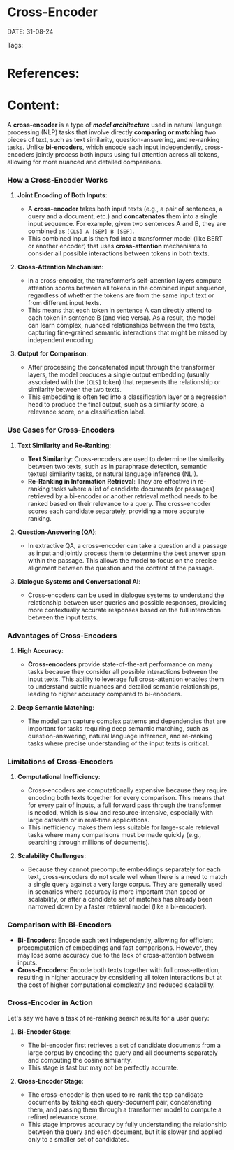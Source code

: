 

# Cross-Encoder


DATE:  31-08-24


Tags:

# References:




# Content:

A **cross-encoder** is a type of ***model architecture*** used in natural language processing (NLP) tasks that involve directly **comparing or matching** two pieces of text, such as text similarity, question-answering, and re-ranking tasks. Unlike **bi-encoders**, which encode each input independently, cross-encoders jointly process both inputs using full attention across all tokens, allowing for more nuanced and detailed comparisons.

### How a Cross-Encoder Works

1. **Joint Encoding of Both Inputs**:
    
    - A **cross-encoder** takes both input texts (e.g., a pair of sentences, a query and a document, etc.) and **concatenates** them into a single input sequence. For example, given two sentences A and B, they are combined as `[CLS] A [SEP] B [SEP]`.
    - This combined input is then fed into a transformer model (like BERT or another encoder) that uses **cross-attention** mechanisms to consider all possible interactions between tokens in both texts.
2. **Cross-Attention Mechanism**:
    
    - In a cross-encoder, the transformer’s self-attention layers compute attention scores between all tokens in the combined input sequence, regardless of whether the tokens are from the same input text or from different input texts.
    - This means that each token in sentence A can directly attend to each token in sentence B (and vice versa). As a result, the model can learn complex, nuanced relationships between the two texts, capturing fine-grained semantic interactions that might be missed by independent encoding.
3. **Output for Comparison**:
    
    - After processing the concatenated input through the transformer layers, the model produces a single output embedding (usually associated with the `[CLS]` token) that represents the relationship or similarity between the two texts.
    - This embedding is often fed into a classification layer or a regression head to produce the final output, such as a similarity score, a relevance score, or a classification label.

### Use Cases for Cross-Encoders

1. **Text Similarity and Re-Ranking**:
    
    - **Text Similarity**: Cross-encoders are used to determine the similarity between two texts, such as in paraphrase detection, semantic textual similarity tasks, or natural language inference (NLI).
    - **Re-Ranking in Information Retrieval**: They are effective in re-ranking tasks where a list of candidate documents (or passages) retrieved by a bi-encoder or another retrieval method needs to be ranked based on their relevance to a query. The cross-encoder scores each candidate separately, providing a more accurate ranking.
2. **Question-Answering (QA)**:
    
    - In extractive QA, a cross-encoder can take a question and a passage as input and jointly process them to determine the best answer span within the passage. This allows the model to focus on the precise alignment between the question and the content of the passage.
3. **Dialogue Systems and Conversational AI**:
    
    - Cross-encoders can be used in dialogue systems to understand the relationship between user queries and possible responses, providing more contextually accurate responses based on the full interaction between the input texts.

### Advantages of Cross-Encoders

1. **High Accuracy**:
    
    - **Cross-encoders** provide state-of-the-art performance on many tasks because they consider all possible interactions between the input texts. This ability to leverage full cross-attention enables them to understand subtle nuances and detailed semantic relationships, leading to higher accuracy compared to bi-encoders.
2. **Deep Semantic Matching**:
    
    - The model can capture complex patterns and dependencies that are important for tasks requiring deep semantic matching, such as question-answering, natural language inference, and re-ranking tasks where precise understanding of the input texts is critical.

### Limitations of Cross-Encoders

1. **Computational Inefficiency**:
    
    - Cross-encoders are computationally expensive because they require encoding both texts together for every comparison. This means that for every pair of inputs, a full forward pass through the transformer is needed, which is slow and resource-intensive, especially with large datasets or in real-time applications.
    - This inefficiency makes them less suitable for large-scale retrieval tasks where many comparisons must be made quickly (e.g., searching through millions of documents).
2. **Scalability Challenges**:
    
    - Because they cannot precompute embeddings separately for each text, cross-encoders do not scale well when there is a need to match a single query against a very large corpus. They are generally used in scenarios where accuracy is more important than speed or scalability, or after a candidate set of matches has already been narrowed down by a faster retrieval model (like a bi-encoder).

### Comparison with Bi-Encoders

- **Bi-Encoders**: Encode each text independently, allowing for efficient precomputation of embeddings and fast comparisons. However, they may lose some accuracy due to the lack of cross-attention between inputs.
- **Cross-Encoders**: Encode both texts together with full cross-attention, resulting in higher accuracy by considering all token interactions but at the cost of higher computational complexity and reduced scalability.

### Cross-Encoder in Action

Let's say we have a task of re-ranking search results for a user query:

1. **Bi-Encoder Stage**:
    
    - The bi-encoder first retrieves a set of candidate documents from a large corpus by encoding the query and all documents separately and computing the cosine similarity.
    - This stage is fast but may not be perfectly accurate.
2. **Cross-Encoder Stage**:
    
    - The cross-encoder is then used to re-rank the top candidate documents by taking each query-document pair, concatenating them, and passing them through a transformer model to compute a refined relevance score.
    - This stage improves accuracy by fully understanding the relationship between the query and each document, but it is slower and applied only to a smaller set of candidates.



